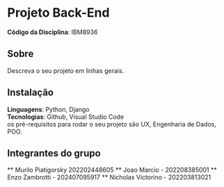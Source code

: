 # Projeto Back-End 

**Código da Disciplina**: IBM8936<br>

## Sobre 
Descreva o seu projeto em linhas gerais. 

## Instalação 
**Linguagens**: Python, Django<br>
**Tecnologias**: Github, Visual Studio Code<br>
 os pré-requisitos para rodar o seu projeto são UX, Engenharia de Dados, POO.

## Integrantes do grupo
** Murilo Piatigorsky 202202448605 
** Joao Marcio - 202208385001
** Enzo Zambrotti - 202407095917 
** Nicholas Victorino - 202203813021
